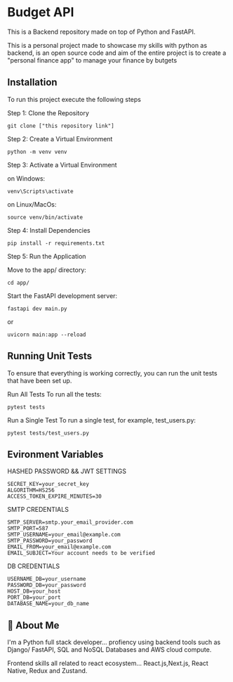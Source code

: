 
# Budget API

This is a Backend repository made on top of Python and FastAPI. 

This is a personal project made to showcase my skills with python as backend, is an open source code and  aim of the entire project is to create a "personal finance app" to manage your finance by butgets



## Installation

To run this project execute the following steps

Step 1: Clone the Repository

    git clone ["this repository link"]

Step 2: Create a Virtual Environment

    python -m venv venv

Step 3: Activate a Virtual Environment

on Windows:

    venv\Scripts\activate

on Linux/MacOs:

    source venv/bin/activate

Step 4: Install Dependencies

    pip install -r requirements.txt

Step 5: Run the Application

Move to the app/ directory:
    
    cd app/

Start the FastAPI development server:

    fastapi dev main.py
    
or

    uvicorn main:app --reload

    
## Running Unit Tests

To ensure that everything is working correctly, you can run the unit tests that have been set up.

Run All Tests
To run all the tests:

    pytest tests

Run a Single Test
To run a single test, for example, test_users.py:

    pytest tests/test_users.py


## Evironment Variables

HASHED PASSWORD && JWT SETTINGS

    SECRET_KEY=your_secret_key
    ALGORITHM=HS256
    ACCESS_TOKEN_EXPIRE_MINUTES=30

SMTP CREDENTIALS

    SMTP_SERVER=smtp.your_email_provider.com
    SMTP_PORT=587
    SMTP_USERNAME=your_email@example.com
    SMTP_PASSWORD=your_password
    EMAIL_FROM=your_email@example.com
    EMAIL_SUBJECT=Your account needs to be verified

DB CREDENTIALS

    USERNAME_DB=your_username
    PASSWORD_DB=your_password
    HOST_DB=your_host
    PORT_DB=your_port
    DATABASE_NAME=your_db_name

    


## 🚀 About Me
I'm a Python full stack developer... profiency using backend tools such as Django/ FastAPI, SQL and NoSQL Databases and AWS cloud compute.

Frontend skills all related to react ecosystem... React.js,Next.js, React Native, Redux and Zustand. 


